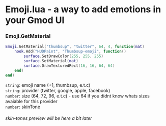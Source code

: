 # Emoji.lua - a way to add emotions in your Gmod UI

### Emoji.GetMaterial
```lua
Emoji.GetMaterial("thumbsup", "twitter", 64, 4, function(mat)
    hook.Add("HUDPaint", "Thumbsup-emoji", function()
        surface.SetDrawColor(255, 255, 255)
        surface.SetMaterial(mat)
        surface.DrawTexturedRect(16, 16, 64, 64)
    end)
end)
```
`string`: emoji name (+1, thumbsup, e.t.c)  
`string`: provider (twitter, google, apple, facebook)  
`number`: size (64, 72, 96, e.t.c) - use 64 if you didnt know whats sizes avaiable for this provider  
`number`: skinTone  
###### skin-tones preview will be here a bit later
